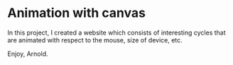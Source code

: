 # Animation with canvas

In this project, I created a website which consists of interesting cycles
that are animated with respect to the mouse, size of device, etc.

Enjoy,
Arnold.